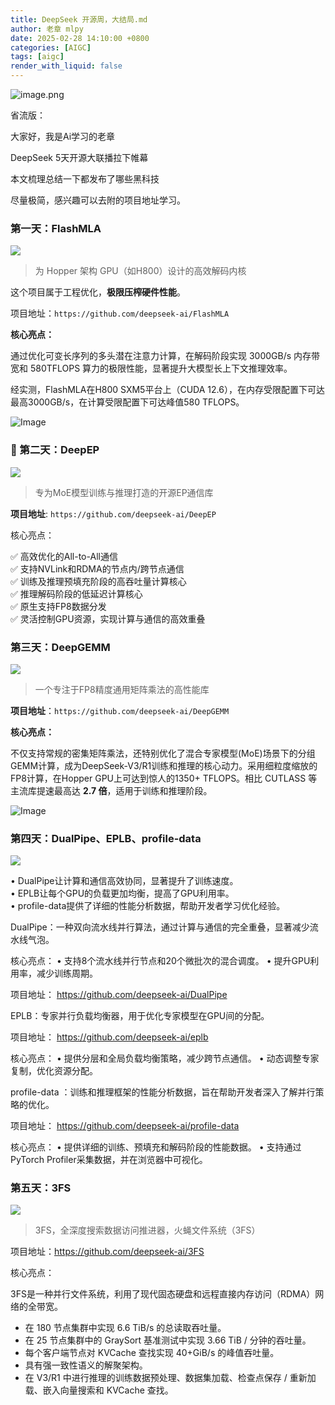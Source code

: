 ```yaml
---
title: DeepSeek 开源周，大结局.md
author: 老章 mlpy
date: 2025-02-28 14:10:00 +0800
categories: [AIGC]
tags: [aigc]
render_with_liquid: false
---
```



![image.png](https://mmbiz.qpic.cn/sz_mmbiz_png/KmXPKA19gW9XFMBXsrZE4shTW4MMEEMBIELXyqAmPZlGictCHnb4S37oKRRvOosice5ol0uXmleDbicV7PBm2zIaw/640?wx_fmt=png&from=appmsg&tp=wxpic&wxfrom=5&wx_lazy=1&wx_co=1)


省流版：


大家好，我是Ai学习的老章

DeepSeek 5天开源大联播拉下帷幕

本文梳理总结一下都发布了哪些黑科技

尽量极简，感兴趣可以去附的项目地址学习。

### 第一天：FlashMLA
![](https://r2blog.zhanglearning.com/2025/02/6f568b2082c0d3ffdd9f5422f71437dc.png)

>为 Hopper 架构 GPU（如H800）设计的高效解码内核

这个项目属于工程优化，**极限压榨硬件性能**。

项目地址：`https://github.com/deepseek-ai/FlashMLA`

**核心亮点：**

通过优化可变长序列的多头潜在注意力计算，在解码阶段实现 3000GB/s 内存带宽和 580TFLOPS 算力的极限性能，显著提升大模型长上下文推理效率。

经实测，FlashMLA在H800 SXM5平台上（CUDA 12.6），在内存受限配置下可达最高3000GB/s，在计算受限配置下可达峰值580 TFLOPS。

![Image](https://mmbiz.qpic.cn/mmbiz_png/v1JN0W4OpXjZjBAGCXweh3oJzGRPSDMAgcDJLLD3iaAK7IhZpGUT2B65s0A5SgH0QmmMw3OF1ZdBj2NfSKk3CdQ/640?wx_fmt=png&from=appmsg&tp=wxpic&wxfrom=5&wx_lazy=1&wx_co=1)


### 🚀 第二天：DeepEP  
![](https://r2blog.zhanglearning.com/2025/02/949d24b9b61e41d0ab946288763abe83.png)

>专为MoE模型训练与推理打造的开源EP通信库

**项目地址**: `https://github.com/deepseek-ai/DeepEP`

核心亮点：

✅ 高效优化的All-to-All通信  
✅ 支持NVLink和RDMA的节点内/跨节点通信  
✅ 训练及推理预填充阶段的高吞吐量计算核心  
✅ 推理解码阶段的低延迟计算核心  
✅ 原生支持FP8数据分发  
✅ 灵活控制GPU资源，实现计算与通信的高效重叠  

### 第三天：DeepGEMM
![](https://r2blog.zhanglearning.com/2025/02/314f2cccde4556f3574599bb2c91f73f.png)

>一个专注于FP8精度通用矩阵乘法的高性能库

**项目地址**：`https://github.com/deepseek-ai/DeepGEMM`

**核心亮点：**

不仅支持常规的密集矩阵乘法，还特别优化了混合专家模型(MoE)场景下的分组GEMM计算，成为DeepSeek-V3/R1训练和推理的核心动力。采用细粒度缩放的FP8计算，在Hopper GPU上可达到惊人的1350+ TFLOPS。相比 CUTLASS 等主流库提速最高达 **2.7 倍**，适用于训练和推理阶段。

![Image](https://mmbiz.qpic.cn/mmbiz_png/1FD1x61uYVfIicia0ekq8LITQnNvQhqY4pzfIIbJt8ia38zeyf3DFXwKsfbw7Jj1W6QrXoXfic1OfV4EyQ3wu2KdZQ/640?from=appmsg&tp=wxpic&wxfrom=5&wx_lazy=1&wx_co=1)

### 第四天：DualPipe、EPLB、profile-data
![](https://r2blog.zhanglearning.com/2025/02/62f909cae32f86d5920521dd12fb0599.png)

• DualPipe让计算和通信高效协同，显著提升了训练速度。  
• EPLB让每个GPU的负载更加均衡，提高了GPU利用率。  
• profile-data提供了详细的性能分析数据，帮助开发者学习优化经验。

DualPipe：一种双向流水线并行算法，通过计算与通信的完全重叠，显著减少流水线气泡。

核心亮点：
• 支持8个流水线并行节点和20个微批次的混合调度。
• 提升GPU利用率，减少训练周期。

项目地址： https://github.com/deepseek-ai/DualPipe

EPLB：专家并行负载均衡器，用于优化专家模型在GPU间的分配。

项目地址： https://github.com/deepseek-ai/eplb

核心亮点：
• 提供分层和全局负载均衡策略，减少跨节点通信。
• 动态调整专家复制，优化资源分配。


profile-data ：训练和推理框架的性能分析数据，旨在帮助开发者深入了解并行策略的优化。

项目地址： https://github.com/deepseek-ai/profile-data

核心亮点：
• 提供详细的训练、预填充和解码阶段的性能数据。
• 支持通过PyTorch Profiler采集数据，并在浏览器中可视化。


### 第五天：3FS
![](https://r2blog.zhanglearning.com/2025/02/0beef6f7c7aa08fa6925a31bccd1dd97.png)


>3FS，全深度搜索数据访问推进器，火蝇文件系统（3FS）


 项目地址：https://github.com/deepseek-ai/3FS

核心亮点：

3FS是一种并行文件系统，利用了现代固态硬盘和远程直接内存访问（RDMA）网络的全带宽。
- 在 180 节点集群中实现 6.6 TiB/s 的总读取吞吐量。
- 在 25 节点集群中的 GraySort 基准测试中实现 3.66 TiB / 分钟的吞吐量。
- 每个客户端节点对 KVCache 查找实现 40+GiB/s 的峰值吞吐量。
- 具有强一致性语义的解聚架构。
- 在 V3/R1 中进行推理的训练数据预处理、数据集加载、检查点保存 / 重新加载、嵌入向量搜索和 KVCache 查找。
